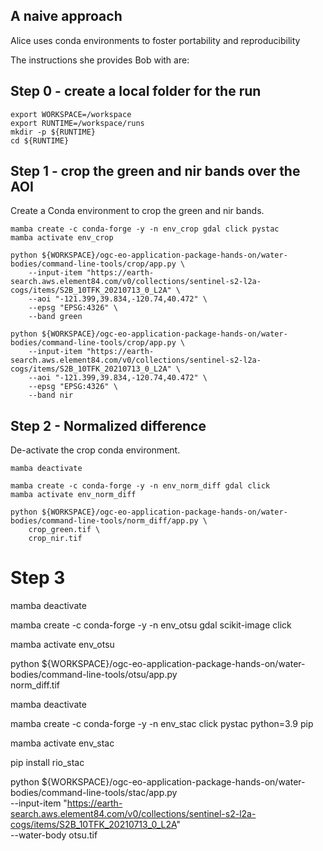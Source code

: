 ## A naive approach



Alice uses conda environments to foster portability and reproducibility


The instructions she provides Bob with are:

## Step 0 - create a local folder for the run

``` { .console .copy }
export WORKSPACE=/workspace
export RUNTIME=/workspace/runs
mkdir -p ${RUNTIME}
cd ${RUNTIME}
```

## Step 1 - crop the green and nir bands over the AOI

Create a Conda environment to crop the green and nir bands.

```
mamba create -c conda-forge -y -n env_crop gdal click pystac 
mamba activate env_crop
```

```
python ${WORKSPACE}/ogc-eo-application-package-hands-on/water-bodies/command-line-tools/crop/app.py \
    --input-item "https://earth-search.aws.element84.com/v0/collections/sentinel-s2-l2a-cogs/items/S2B_10TFK_20210713_0_L2A" \
    --aoi "-121.399,39.834,-120.74,40.472" \
    --epsg "EPSG:4326" \
    --band green 
```

```
python ${WORKSPACE}/ogc-eo-application-package-hands-on/water-bodies/command-line-tools/crop/app.py \
    --input-item "https://earth-search.aws.element84.com/v0/collections/sentinel-s2-l2a-cogs/items/S2B_10TFK_20210713_0_L2A" \
    --aoi "-121.399,39.834,-120.74,40.472" \
    --epsg "EPSG:4326" \
    --band nir 
```

## Step 2 - Normalized difference

De-activate the crop conda environment.

```console
mamba deactivate
```

```console
mamba create -c conda-forge -y -n env_norm_diff gdal click
mamba activate env_norm_diff
```

```
python ${WORKSPACE}/ogc-eo-application-package-hands-on/water-bodies/command-line-tools/norm_diff/app.py \
    crop_green.tif \
    crop_nir.tif
```

# Step 3 

mamba deactivate

mamba create -c conda-forge -y -n env_otsu gdal scikit-image click 

mamba activate env_otsu

python ${WORKSPACE}/ogc-eo-application-package-hands-on/water-bodies/command-line-tools/otsu/app.py \
    norm_diff.tif

mamba deactivate

mamba create -c conda-forge -y -n env_stac click pystac python=3.9 pip 

mamba activate env_stac

pip install rio_stac

python ${WORKSPACE}/ogc-eo-application-package-hands-on/water-bodies/command-line-tools/stac/app.py \
    --input-item "https://earth-search.aws.element84.com/v0/collections/sentinel-s2-l2a-cogs/items/S2B_10TFK_20210713_0_L2A" \
    --water-body otsu.tif
